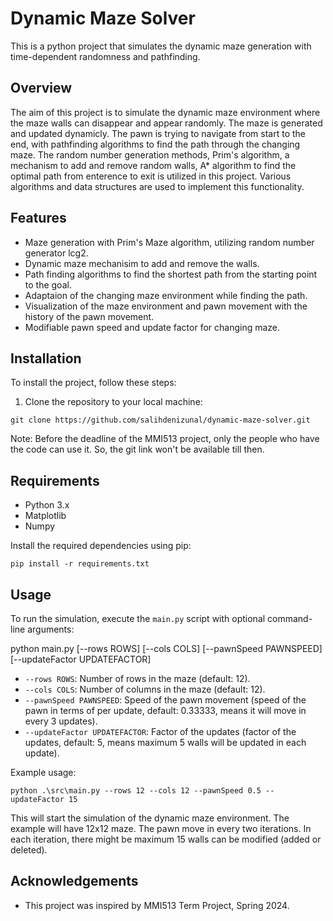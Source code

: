 # Dynamic Maze Solver

This is a python project that simulates the dynamic maze generation with time-dependent randomness and pathfinding.

## Overview

The aim of this project is to simulate the dynamic maze environment where the maze walls can disappear and appear randomly. The maze is generated and updated dynamicly. The pawn is trying to navigate from start to the end, with pathfinding algorithms to find the path through the changing maze. The random number generation methods, Prim's algorithm, a mechanism to add and remove random walls, A* algorithm to find the optimal path from enterence to exit is utilized in this project. Various algorithms and data structures are used to implement this functionality.

## Features

- Maze generation with Prim's Maze algorithm, utilizing random number generator lcg2.
- Dynamic maze mechanisim to add and remove the walls.
- Path finding algorithms to find the shortest path from the starting point to the goal.
- Adaptaion of the changing maze environment while finding the path.
- Visualization of the maze environment and pawn movement with the history of the pawn movement.
- Modifiable pawn speed and update factor for changing maze.

## Installation

To install the project, follow these steps:

1. Clone the repository to your local machine:

```shell
git clone https://github.com/salihdenizunal/dynamic-maze-solver.git
```
Note: Before the deadline of the MMI513 project, only the people who have the code can use it. So, the git link won't be available till then. 

## Requirements

- Python 3.x
- Matplotlib
- Numpy

Install the required dependencies using pip:

```shell
pip install -r requirements.txt
```

## Usage

To run the simulation, execute the `main.py` script with optional command-line arguments:

python main.py [--rows ROWS] [--cols COLS] [--pawnSpeed PAWNSPEED] [--updateFactor UPDATEFACTOR]

- `--rows ROWS`: Number of rows in the maze (default: 12).
- `--cols COLS`: Number of columns in the maze (default: 12).
- `--pawnSpeed PAWNSPEED`: Speed of the pawn movement (speed of the pawn in terms of per update, default: 0.33333, means it will move in every 3 updates).
- `--updateFactor UPDATEFACTOR`: Factor of the updates (factor of the updates, default: 5, means maximum 5 walls will be updated in each update).

Example usage:

```shell
python .\src\main.py --rows 12 --cols 12 --pawnSpeed 0.5 --updateFactor 15
```

This will start the simulation of the dynamic maze environment. The example will have 12x12 maze. The pawn move in every two iterations. In each iteration, there might be maximum 15 walls can be modified (added or deleted).

## Acknowledgements

- This project was inspired by MMI513 Term Project, Spring 2024.
